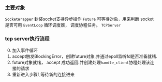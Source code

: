 ### 主要对象
`SocketWrapper` 封装socket支持异步操作
`Future` 可等待对象，用来判断 socket 是否可用
`EventLoop` 循环调度器， 调度协程任务。
`TCPServer` 

### tcp server执行流程
0. 加入事件循环
1. accept触发BlockingError，创建future对象,并通过epoll监听fd是否准备就绪.
2. future对象就绪， accept 成功返回.并创建处理`handle_client`协程处理该连接的请求
3. 重新进入步骤1,等待新的连接进来



